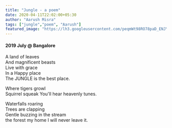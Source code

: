 ```yaml
---
title: "Jungle - a poem"
date: 2020-04-11T22:02:00+05:30
author: "Aarush Misra"
tags: ["jungle","poem", "Aarush"]
featured_image: "https://lh3.googleusercontent.com/peqmWt98RO78paD_ENJYBe22420M7DoBoKd-oVT9rTjRAumU2dHv8tmhUmffDAI_fOaWVkcFFkwmrxAtysfD21q1mgYa-UfzJXC8IRDYXiiD-OHcMd9e7yMlVOfi5SS8XDu2tFR43pU"
---
```

#### 2019 July  @ Bangalore ####

A land of leaves  
And magnificent beasts  
Live with grace  
In a Happy place  
The JUNGLE is the best place.  

Where tigers growl  
Squirrel squeak
You'll hear heavenly tunes.  

Waterfalls roaring  
Trees are clapping  
Gentle buzzing in the stream  
the forest my home
I will never leave it.  

